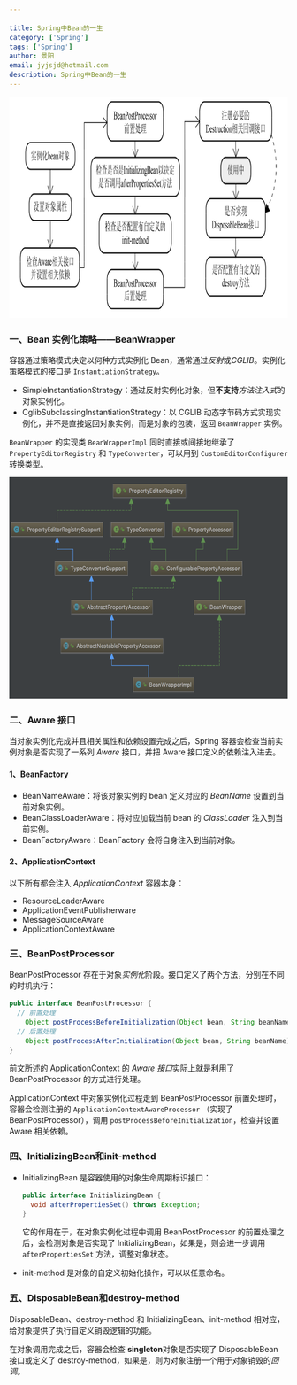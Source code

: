 ```yaml
---

title: Spring中Bean的一生
category: ['Spring']
tags: ['Spring']
author: 景阳
email: jyjsjd@hotmail.com
description: Spring中Bean的一生
---
```


<img src="/assets/img/bean.png" width="800" height="400"/>

### 一、Bean 实例化策略——BeanWrapper
容器通过策略模式决定以何种方式实例化 Bean，通常通过*反射*或*CGLIB*。实例化策略模式的接口是 `InstantiationStrategy`。

* SimpleInstantiationStrategy：通过反射实例化对象，但**不支持***方法注入式*的对象实例化。
* CglibSubclassingInstantiationStrategy：以 CGLIB 动态字节码方式实现实例化，并不是直接返回对象实例，而是对象的包装，返回 `BeanWrapper` 实例。

`BeanWrapper` 的实现类 `BeanWrapperImpl` 同时直接或间接地继承了 `PropertyEditorRegistry` 和 `TypeConverter`，可以用到 `CustomEditorConfigurer` 转换类型。

<img src="/assets/img/beanwrapper.png" width="800" height="400"/>

### 二、Aware 接口
当对象实例化完成并且相关属性和依赖设置完成之后，Spring 容器会检查当前实例对象是否实现了一系列 *Aware* 接口，并把 Aware 接口定义的依赖注入进去。

#### 1、BeanFactory
* BeanNameAware：将该对象实例的 bean 定义对应的 *BeanName* 设置到当前对象实例。
* BeanClassLoaderAware：将对应加载当前 bean 的 *ClassLoader* 注入到当前实例。
* BeanFactoryAware：BeanFactory 会将自身注入到当前对象。

#### 2、ApplicationContext
以下所有都会注入 *ApplicationContext* 容器本身：
* ResourceLoaderAware
* ApplicationEventPublisherware
* MessageSourceAware
* ApplicationContextAware

### 三、BeanPostProcessor
BeanPostProcessor 存在于对象*实例化*阶段。接口定义了两个方法，分别在不同的时机执行：

```java
public interface BeanPostProcessor {
  // 前置处理
	Object postProcessBeforeInitialization(Object bean, String beanName) throws BeansException;
  // 后置处理
	Object postProcessAfterInitialization(Object bean, String beanName) throws BeansException;
}
```

前文所述的 ApplicationContext 的 *Aware 接口*实际上就是利用了 BeanPostProcessor 的方式进行处理。

ApplicationContext 中对象实例化过程走到 BeanPostProcessor 前置处理时，容器会检测注册的 `ApplicationContextAwareProcessor` （实现了 BeanPostProcessor），调用 `postProcessBeforeInitialization`，检查并设置 Aware 相关依赖。

### 四、InitializingBean和init-method
* InitializingBean 是容器使用的对象生命周期标识接口：

  ```java
  public interface InitializingBean { 
    void afterPropertiesSet() throws Exception; 
  }
  ```

  它的作用在于，在对象实例化过程中调用 BeanPostProcessor 的前置处理之后，会检测对象是否实现了 InitializingBean，如果是，则会进一步调用 `afterPropertiesSet` 方法，调整对象状态。

* init-method 是对象的自定义初始化操作，可以以任意命名。 

### 五、DisposableBean和destroy-method
DisposableBean、destroy-method 和 InitializingBean、init-method 相对应，给对象提供了执行自定义销毁逻辑的功能。

在对象调用完成之后，容器会检查 **singleton**对象是否实现了 DisposableBean 接口或定义了 destroy-method，如果是，则为对象注册一个用于对象销毁的*回调*。
